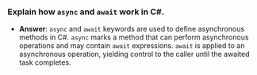 ### Explain how `async` and `await` work in C#.
- **Answer**: `async` and `await` keywords are used to define asynchronous methods in C#. `async` marks a method that can perform asynchronous operations and may contain `await` expressions. `await` is applied to an asynchronous operation, yielding control to the caller until the awaited task completes.